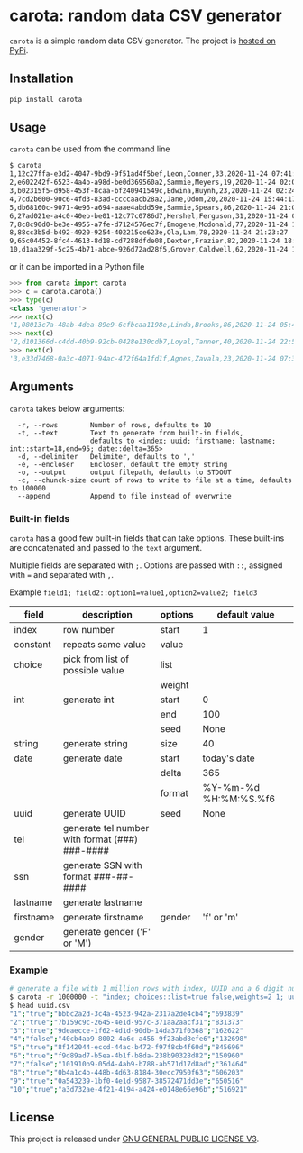 # carota: random data CSV generator

`carota` is a simple random data CSV generator. The project is [hosted on PyPi](https://pypi.org/project/carota/).

## Installation

```bash
pip install carota
```

## Usage

`carota` can be used from the command line

```bash
$ carota
1,12c27ffa-e3d2-4047-9bd9-9f51ad4f5bef,Leon,Conner,33,2020-11-24 07:41:58
2,e602242f-6523-4a4b-a98d-be0d369560a2,Sammie,Meyers,19,2020-11-24 02:05:07
3,b02315f5-d958-453f-8caa-bf240941549c,Edwina,Huynh,23,2020-11-24 02:24:38
4,7cd2b600-90c6-4fd3-83ad-ccccaacb28a2,Jane,Odom,20,2020-11-24 15:44:17
5,db68160c-9071-4e96-a694-aaae4abdd59e,Sammie,Spears,86,2020-11-24 21:01:08
6,27ad021e-a4c0-40eb-be01-12c77c0786d7,Hershel,Ferguson,31,2020-11-24 07:25:13
7,8c8c90d0-be3e-4955-a7fe-d7124576ec7f,Emogene,Mcdonald,77,2020-11-24 14:19:52
8,88cc3b5d-b492-4920-9254-402215ce623e,Ola,Lam,78,2020-11-24 21:23:27
9,65c04452-8fc4-4613-8d18-cd7288dfde08,Dexter,Frazier,82,2020-11-24 18:04:38
10,d1aa329f-5c25-4b71-abce-926d72ad28f5,Grover,Caldwell,62,2020-11-24 10:58:27
```

or it can be imported in a Python file

```python
>>> from carota import carota
>>> c = carota.carota()
>>> type(c)
<class 'generator'>
>>> next(c)
'1,08013c7a-48ab-4dea-89e9-6cfbcaa1198e,Linda,Brooks,86,2020-11-24 05:46:22.9924216'
>>> next(c)
'2,d101366d-c4dd-40b9-92cb-0428e130cdb7,Loyal,Tanner,40,2020-11-24 22:56:38.6393126'
>>> next(c)
'3,e33d7468-0a3c-4071-94ac-472f64a1fd1f,Agnes,Zavala,23,2020-11-24 07:33:38.1772276'
```

## Arguments

`carota` takes below arguments:

```text
  -r, --rows        Number of rows, defaults to 10
  -t, --text        Text to generate from built-in fields,
                    defaults to <index; uuid; firstname; lastname; int::start=18,end=95; date::delta=365>
  -d, --delimiter   Delimiter, defaults to ','
  -e, --encloser    Encloser, default the empty string
  -o, --output      output filepath, defaults to STDOUT
  -c, --chunck-size count of rows to write to file at a time, defaults to 100000
  --append          Append to file instead of overwrite
```

### Built-in fields

`carota` has a good few built-in fields that can take options. These built-ins are concatenated and passed to the `text` argument.

Multiple fields are separated with `;`.
Options are passed with `::`, assigned with `=` and separated with `,`.

Example `field1; field2::option1=value1,option2=value2; field3`

| field     | description                                    | options | default value           |
|-----------|------------------------------------------------|---------|-------------------------|
| index     | row number                                     | start   | 1                       |
| constant  | repeats same value                             | value   |                         |
| choice    | pick from list of possible value               | list    |                         |
|           |                                                | weight  |                         |
| int       | generate int                                   | start   | 0                       |
|           |                                                | end     | 100                     |
|           |                                                | seed    | None                    |
| string    | generate string                                | size    | 40                      |
| date      | generate date                                  | start   | today's date            |
|           |                                                | delta   | 365                     |
|           |                                                | format  | %Y-%m-%d %H:%M:%S.%f6   |
| uuid      | generate UUID                                  | seed    | None                    |
| tel       | generate tel number with format (###) ###-#### |         |                         |
| ssn       | generate SSN with format ###-##-####           |         |                         |
| lastname  | generate lastname                              |         |                         |
| firstname | generate firstname                             | gender  | 'f' or 'm'              |
| gender    | generate gender ('F' or 'M')                   |         |                         |

### Example

```bash
# generate a file with 1 million rows with index, UUID and a 6 digit number.
$ carota -r 1000000 -t "index; choices::list=true false,weights=2 1; uuid; int::start=100000,end=999999" -d ';' -e '"' -o uuid.csv
$ head uuid.csv
"1";"true";"bbbc2a2d-3c4a-4523-942a-2317a2de4cb4";"693839"
"2";"true";"7b159c9c-2645-4e1d-957c-371aa2aacf31";"831373"
"3";"true";"9deaecce-1f62-4d1d-90db-14da371f0368";"162622"
"4";"false";"40cb4ab9-8002-4a6c-a456-9f23abd8efe6";"132698"
"5";"true";"8f142044-eccd-44ac-b472-f97f8cb4f60d";"845696"
"6";"true";"f9d89ad7-b5ea-4b1f-b8da-238b90328d82";"150960"
"7";"false";"101910b9-05d4-4ab9-b788-ab571d17d8ad";"361464"
"8";"true";"0b4a1c4b-448b-4d63-8184-30ecc7950f63";"606203"
"9";"true";"0a543239-1bf0-4e1d-9587-38572471dd3e";"650516"
"10";"true";"a3d732ae-4f21-4194-a424-e0148e66e96b";"516921"
```

## License

This project is released under [GNU GENERAL PUBLIC LICENSE V3](https://www.gnu.org/licenses/gpl-3.0.en.html).
